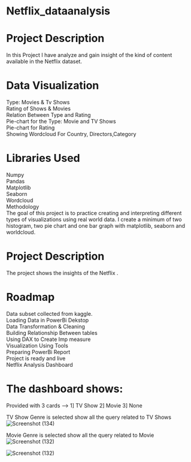 # Netflix_dataanalysis

# Project Description
In this Project I have analyze and gain insight of the kind of content available in the Netflix dataset.

# Data Visualization
Type: Movies & Tv Shows<br>
Rating of Shows & Movies<br>
Relation Between Type and Rating<br>
Pie-chart for the Type: Movie and TV Shows<br>
Pie-chart for Rating<br>
Showing Wordcloud For Country, Directors,Category<br>

# Libraries Used
Numpy<br>
Pandas<br>
Matplotlib<br>
Seaborn<br>
Wordcloud<br>
Methodology<br>
The goal of this project is to practice creating and interpreting different types of visualizations using real world data. I create a minimum of two histogram, two pie chart and one bar graph with matplotlib, seaborn and worldcloud.

# Project Description
The project shows the insights of the Netflix .

# Roadmap
Data subset collected from kaggle.<br>
Loading Data in PowerBi Dekstop<br>
Data Transformation & Cleaning<br>
Building Relationship Between tables<br>
Using DAX to Create Imp measure<br>
Visualization Using Tools<br>
Preparing PowerBi Report<br>
Project is ready and live<br>
Netflix Analysis Dashboard<br>

# The dashboard shows:

Provided with 3 cards --> 1] TV Show 2] Movie 3] None

TV Show Genre is selected show all the query related to TV Shows
![Screenshot (134)](https://github.com/bhaskarr103/Netflix_dataanalysis/assets/123258478/e2332aec-28a7-4d39-a127-0fb13e855c19)

Movie Genre is selected show all the query related to Movie
![Screenshot (132)](https://github.com/bhaskarr103/Netflix_dataanalysis/assets/123258478/01855c0f-5637-4018-a8e6-43225ee630ba)

![Screenshot (132)](https://github.com/bhaskarr103/Netflix_dataanalysis/assets/123258478/01855c0f-5637-4018-a8e6-43225ee630ba)
